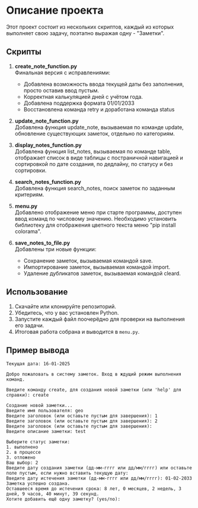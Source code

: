 # Описание проекта

Этот проект состоит из нескольких скриптов, каждый из которых выполняет свою задачу, поэтапно выражая одну - "Заметки".

## Скрипты

1. **create_note_function.py**  
   Финальная версия с исправлениями:
    - Добавлена возможность ввода текущей даты без заполнения, просто оставив ввод пустым.
    - Корректная калькуляцией дней с учётом года.
    - Добавлена поддержка формата 01/01/2033
    - Восстановлена команда retry и доработана команда status

2. **update_note_function.py**  
    Добавлена функция update_note, вызываемая по команде update, обновление существующих заметок, отдельно по категориям.

3. **display_notes_function.py**  
    Добавлена функция list_notes, вызываемая по команде table, отображает список в виде таблицы с постраничной 
    навигацией и сортировкой по дате создания, по дедлайну, по статусу и без сортировки.

4. **search_notes_function.py**  
    Добавлена функция search_notes, поиск заметок по заданным критериям.

5. **menu.py**  
    Добавлено отображение меню при старте программы, доступен ввод команд по числовому значению. Необходимо установить 
    библиотеку для отображения цветного текста меню "pip install colorama".   

6. **save_notes_to_file.py**  
    Добавлены три новые функции:
   - Сохранение заметок, вызываемая командой save.
   - Импортирование заметок, вызываемая командой import.
   - Удаление дубликатов заметок, вызываемая командой cleard.

## Использование

1. Скачайте или клонируйте репозиторий.
2. Убедитесь, что у вас установлен Python.
3. Запустите каждый файл поочерёдно для проверки на выполнения его задачи.
4. Итоговая работа собрана и выводится в `menu.py`.

## Пример вывода

```plaintext
Текущая дата: 16-01-2025

Добро пожаловать в систему заметок. Вход в ждущий режим выполнения команд.

Введите команду create, для создания новой заметки (или 'help' для справки): create

Создание новой заметки...
Введите имя пользователя: geo
Введите заголовок (или оставьте пустым для завершения): 1
Введите заголовок (или оставьте пустым для завершения): 2
Введите заголовок (или оставьте пустым для завершения): 
Введите описание заметки: test

Выберите статус заметки:
1. выполнено
2. в процессе
3. отложено
Ваш выбор: 2
Введите дату создания заметки (дд-мм-гггг или дд/мм/гггг) или оставьте поле пустым, если нужно вставить текущую дату: 
Введите дату истечения заметки (дд-мм-гггг или дд/мм/гггг): 01-02-2033
Заметка успешно создана.
Оставшееся время до истечения срока: 8 лет, 0 месяцев, 2 недель, 3 дней, 9 часов, 40 минут, 39 секунд.
Хотите добавить ещё одну заметку? (yes/no): 
